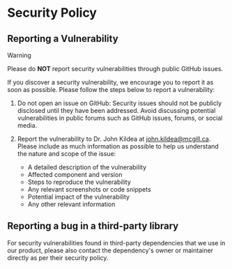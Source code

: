 <!--
SPDX-FileCopyrightText: Copyright (C) 2025 Opal Health Informatics Group <https://www.opalmedapps.com>

SPDX-License-Identifier: CC-BY-SA-4.0
-->
# Security Policy

## Reporting a Vulnerability

> [!WARNING]
> Please do **NOT** report security vulnerabilities through public GitHub issues.

If you discover a security vulnerability, we encourage you to report it as soon as possible.
Please follow the steps below to report a vulnerability:

1. Do not open an issue on GitHub: Security issues should not be publicly disclosed until they have been addressed.
Avoid discussing potential vulnerabilities in public forums such as GitHub issues, forums, or social media.

2. Report the vulnerability to Dr. John Kildea at john.kildea@mcgill.ca.
Please include as much information as possible to help us understand the nature and scope of the issue:

    - A detailed description of the vulnerability
    - Affected component and version
    - Steps to reproduce the vulnerability
    - Any relevant screenshots or code snippets
    - Potential impact of the vulnerability
    - Any other relevant information

## Reporting a bug in a third-party library

For security vulnerabilities found in third-party dependencies that we use in our product, please also contact the dependency's owner or maintainer directly as per their security policy.
